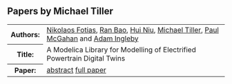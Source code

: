 ## Papers by Michael Tiller
<table>
<tr><th>Authors:</th>
<td>
<a href="/proceedings/authors/NikolaosFotias">Nikolaos Fotias</a>, <a href="/proceedings/authors/RanBao">Ran Bao</a>, <a href="/proceedings/authors/HuiNiu">Hui Niu</a>, <a href="/proceedings/authors/MichaelTiller">Michael Tiller</a>, <a href="/proceedings/authors/PaulMcGahan">Paul McGahan</a> and <a href="/proceedings/authors/AdamIngleby">Adam Ingleby</a></td>
</tr>
<tr><th>Title:</th>
<td>A Modelica Library for Modelling of Electrified Powertrain Digital Twins</td>
</tr>
<tr><th>Paper:</th>
<td><a href="/abstracts/abstract_3B_3">abstract</a> <a href="/proceedings/papers/Modelica2021session3B_paper3.pdf">full paper</a></td>
</tr>
</table>
